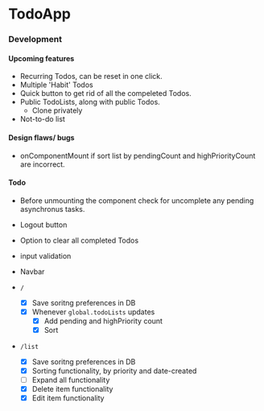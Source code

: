 # TodoApp

### Development
#### Upcoming features
- Recurring Todos, can be reset in one click.
- Multiple 'Habit' Todos
- Quick button to get rid of all the compeleted Todos.
- Public TodoLists, along with public Todos.
    - Clone privately
- Not-to-do list

#### Design flaws/ bugs
- onComponentMount if sort list by pendingCount and highPriorityCount are incorrect.

#### Todo
- Before unmounting the component check for uncomplete any pending asynchronus tasks.
- Logout button
- Option to clear all completed Todos
- input validation
- Navbar

- `/`
    - [x] Save soritng preferences in DB
    - [x] Whenever `global.todoLists` updates
        - [x] Add pending and highPriority count
        - [x] Sort
- `/list`
    - [x] Save soritng preferences in DB
    - [x] Sorting functionality, by priority and date-created
    - [ ] Expand all functionality
    - [x] Delete item functionality
    - [x] Edit item functionality